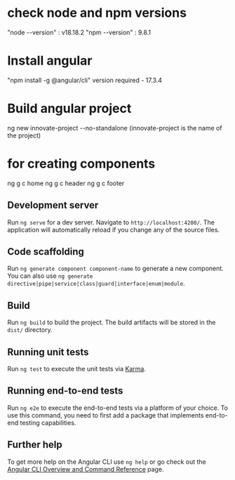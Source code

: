 # check node and npm versions

"node --version" : v18.18.2
"npm --version" : 9.8.1

# Install angular 
"npm install -g @angular/cli"
version required - 17.3.4

# Build angular project
ng new innovate-project --no-standalone
(innovate-project is the name of the project)

# for creating components
ng g c home
ng g c header
ng g c footer

## Development server

Run `ng serve` for a dev server. Navigate to `http://localhost:4200/`. The application will automatically reload if you change any of the source files.

## Code scaffolding

Run `ng generate component component-name` to generate a new component. You can also use `ng generate directive|pipe|service|class|guard|interface|enum|module`.

## Build

Run `ng build` to build the project. The build artifacts will be stored in the `dist/` directory.

## Running unit tests

Run `ng test` to execute the unit tests via [Karma](https://karma-runner.github.io).

## Running end-to-end tests

Run `ng e2e` to execute the end-to-end tests via a platform of your choice. To use this command, you need to first add a package that implements end-to-end testing capabilities.

## Further help

To get more help on the Angular CLI use `ng help` or go check out the [Angular CLI Overview and Command Reference](https://angular.io/cli) page.
